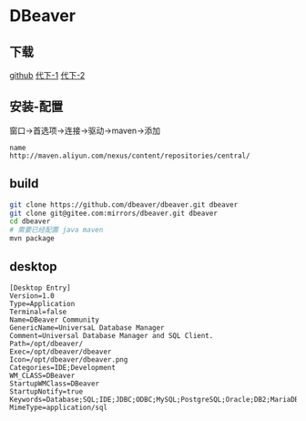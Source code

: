 # DBeaver

## 下载

[github](https://github.com/dbeaver/dbeaver/releases)
[代下-1](https://www.offcloud.com/)
[代下-2](https://shrill-pond-3e81.hunsh.workers.dev/)

## 安装-配置

窗口->首选项->连接->驱动->maven->添加

```text
name
http://maven.aliyun.com/nexus/content/repositories/central/
```

## build

```bash
git clone https://github.com/dbeaver/dbeaver.git dbeaver
git clone git@gitee.com:mirrors/dbeaver.git dbeaver
cd dbeaver
# 需要已经配置 java maven
mvn package
```

## desktop

```text
[Desktop Entry]
Version=1.0
Type=Application
Terminal=false
Name=DBeaver Community
GenericName=UniversaL Database Manager
Comment=Universal Database Manager and SQL Client.
Path=/opt/dbeaver/
Exec=/opt/dbeaver/dbeaver
Icon=/opt/dbeaver/dbeaver.png
Categories=IDE;Development
WM_CLASS=DBeaver
StartupWMClass=DBeaver
StartupNotify=true
Keywords=Database;SQL;IDE;JDBC;ODBC;MySQL;PostgreSQL;Oracle;DB2;MariaDB
MimeType=application/sql
```

